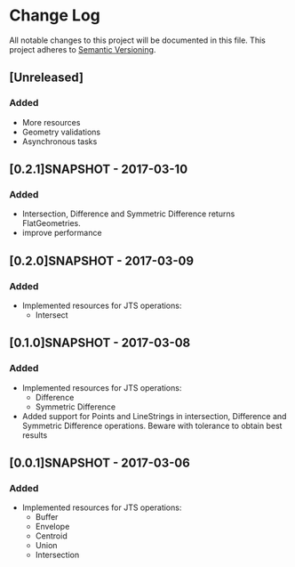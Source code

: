# Change Log
All notable changes to this project will be documented in this file.
This project adheres to [Semantic Versioning](http://semver.org/).


## [Unreleased]
### Added
- More resources
- Geometry validations
- Asynchronous tasks

## [0.2.1]SNAPSHOT - 2017-03-10

### Added
- Intersection, Difference and Symmetric Difference returns FlatGeometries.
- improve performance

## [0.2.0]SNAPSHOT - 2017-03-09

### Added
- Implemented resources for JTS operations:
	- Intersect

## [0.1.0]SNAPSHOT - 2017-03-08

### Added
- Implemented resources for JTS operations:
	- Difference
	- Symmetric Difference 
- Added support for Points and LineStrings in intersection, Difference and Symmetric Difference operations. Beware with tolerance to obtain best results

## [0.0.1]SNAPSHOT - 2017-03-06

### Added
- Implemented resources for JTS operations: 
  - Buffer 
  - Envelope 
  - Centroid 
  - Union 
  - Intersection
